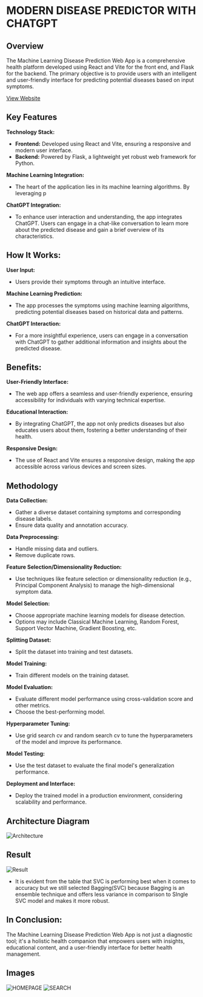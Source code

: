 # MODERN DISEASE PREDICTOR WITH CHATGPT

## Overview
The Machine Learning Disease Prediction Web App is a comprehensive health platform developed using React and Vite for the front end, and Flask for the backend. The primary objective is to provide users with an intelligent and user-friendly interface for predicting potential diseases based on input symptoms.

[View Website](https://purple-moss-093e9111e.5.azurestaticapps.net/)


## Key Features

 **Technology Stack:**
- **Frontend:** Developed using React and Vite, ensuring a responsive and modern user interface.
- **Backend:** Powered by Flask, a lightweight yet robust web framework for Python.

**Machine Learning Integration:**
- The heart of the application lies in its machine learning algorithms. By leveraging p

**ChatGPT Integration:**
- To enhance user interaction and understanding, the app integrates ChatGPT. Users can engage in a chat-like conversation to learn more about the predicted disease and gain a brief overview of its characteristics.


## How It Works:

**User Input:**
   - Users provide their symptoms through an intuitive interface.

**Machine Learning Prediction:**
   - The app processes the symptoms using machine learning algorithms, predicting potential diseases based on historical data and patterns.

**ChatGPT Interaction:**
   - For a more insightful experience, users can engage in a conversation with ChatGPT to gather additional information and insights about the predicted disease.


## Benefits:

**User-Friendly Interface:**
   - The web app offers a seamless and user-friendly experience, ensuring accessibility for individuals with varying technical expertise.

**Educational Interaction:**
   - By integrating ChatGPT, the app not only predicts diseases but also educates users about them, fostering a better understanding of their health.

**Responsive Design:**
   - The use of React and Vite ensures a responsive design, making the app accessible across various devices and screen sizes.

## Methodology

**Data Collection:**
   - Gather a diverse dataset containing symptoms and corresponding disease labels.
   - Ensure data quality and annotation accuracy.

**Data Preprocessing:**
   - Handle missing data and outliers.
   - Remove duplicate rows.

**Feature Selection/Dimensionality Reduction:**
   - Use techniques like feature selection or dimensionality reduction (e.g., Principal Component Analysis) to manage the high-dimensional symptom data.

**Model Selection:**
   - Choose appropriate machine learning models for disease detection.
   - Options may include Classical Machine Learning, Random Forest, Support Vector Machine, Gradient Boosting, etc.

**Splitting Dataset:**
   - Split the dataset into training and test datasets.

**Model Training:**
   - Train different models on the training dataset.

**Model Evaluation:**
   - Evaluate different model performance using cross-validation score and other metrics.
   - Choose the best-performing model.

**Hyperparameter Tuning:**
   - Use grid search cv and random search cv to tune the hyperparameters of the model and improve its performance.

**Model Testing:**
   - Use the test dataset to evaluate the final model's generalization performance.

**Deployment and Interface:**
   - Deploy the trained model in a production environment, considering scalability and performance.

## Architecture Diagram
![Architecture](./images/image3.png)

## Result
![Result](./images/image4.png)
   - It is evident from the table that SVC is performing best when it comes to accuracy but
     we still selected Bagging(SVC) because Bagging is an ensemble technique and offers
     less variance in comparison to SIngle SVC model and makes it more robust.

## In Conclusion:

The Machine Learning Disease Prediction Web App is not just a diagnostic tool; it's a holistic health companion that empowers users with insights, educational content, and a user-friendly interface for better health management.

## Images
![HOMEPAGE](./images/image1.png)
![SEARCH](./images/image2.png)
